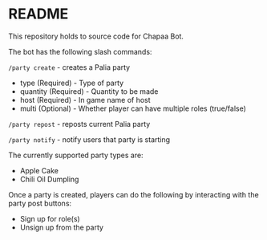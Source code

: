 # README

This repository holds to source code for Chapaa Bot.

The bot has the following slash commands:

`/party create` - creates a Palia party
- type (Required) - Type of party
- quantity (Required) - Quantity to be made
- host (Required) - In game name of host
- multi (Optional) - Whether player can have multiple roles (true/false)

`/party repost` - reposts current Palia party

`/party notify` - notify users that party is starting

The currently supported party types are:
- Apple Cake
- Chili Oil Dumpling

Once a party is created, players can do the following by interacting with the party post buttons:
- Sign up for role(s)
- Unsign up from the party
